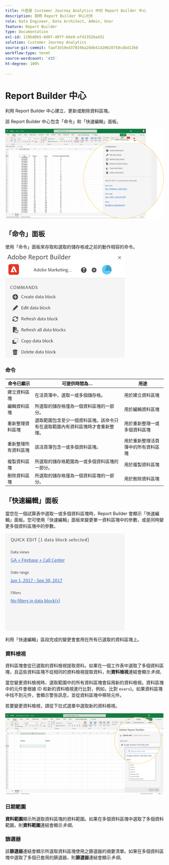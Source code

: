 ```yaml
---
title: 什麼是 Customer Journey Analytics 中的 Report Builder 中心
description: 說明 Report Builder 中心元件
role: Data Engineer, Data Architect, Admin, User
feature: Report Builder
type: Documentation
exl-id: 119bd0b5-0d07-407f-b6e9-ef43352bad31
solution: Customer Journey Analytics
source-git-commit: faaf3d19ed37019ba284b41420628750cdb413b8
workflow-type: tm+mt
source-wordcount: '435'
ht-degree: 100%

---
```


# Report Builder 中心

利用 Report Builder 中心建立、更新或刪除資料區塊。

該 Report Builder 中心包含「命令」和「快速編輯」面板。

![](./assets/image13.png)

## 「命令」面板

使用「命令」面板來存取和選取的儲存格或之前的動作相容的命令。

![](./assets/hub1.png)

### 命令

| 命令已顯示 | 可提供時間為… | 用途 |
|------|------------------|--------|
| 建立資料區塊 | 在活頁簿中，選取一或多個儲存格。 | 用於建立資料區塊 |
| 編輯資料區塊 | 所選取的儲存格僅為一個資料區塊的一部分。 | 用於編輯資料區塊 |
| 重新整理資料區塊 | 選取範圍包含至少一個資料區塊。該命令只有在選取範圍內有資料區塊時才會重新整理。 | 用於重新整理一或多個資料區塊 |
| 重新整理所有資料區塊 | 該活頁簿包含一或多個資料區塊。 | 用於重新整理活頁簿中的所有資料區塊 |
| 複製資料區塊 | 所選取的儲存格範圍為一或多個資料區塊的一部分。 | 用於複製資料區塊 |
| 刪除資料區塊 | 所選取的儲存格僅為一個資料區塊的一部分。 | 用於刪除資料區塊 |

## 「快速編輯」面板

當您在一個試算表中選取一或多個資料區塊時，Report Builder 會顯示「快速編輯」面板。您可使用「快速編輯」面板來變更單一資料區塊中的參數，或是同時變更多個資料區塊中的參數。

![](./assets/hub2.png)

利用「快速編輯」區段完成的變更會套用在所有已選取的資料區塊上。

### 資料檢視

資料區塊會從已選取的資料檢視提取資料。如果在一個工作表中選取了多個資料區塊，且這些資料區塊不從相同的資料檢視提取資料，則&#x200B;**資料檢視**&#x200B;連結會顯示&#x200B;*多個*。

當您變更資料檢視時，選取範圍中的所有資料區塊會採用新的資料檢視。資料區塊中的元件會根據 ID 和新的資料檢視進行比對，例如，比對 ```evars```)。如果資料區塊中找不到元件，會顯示警告訊息，並從資料區塊中移除元件。

若要變更資料檢視，請從下拉式選單中選取新的資料檢視。

![](./assets/image16.png)

### 日期範圍

**資料範圍**&#x200B;顯示所選取資料區塊的資料範圍。如果在多個資料區塊中選取了多個資料範圍，則&#x200B;**資料範圍**&#x200B;連結會顯示&#x200B;*多個*。

### 篩選器

該&#x200B;**篩選器**&#x200B;連結會顯示所選取資料區塊使用之篩選器的摘要清單。如果在多個資料區塊中選取了多個已套用的篩選器，則&#x200B;**篩選器**&#x200B;連結會顯示&#x200B;*多個*。
